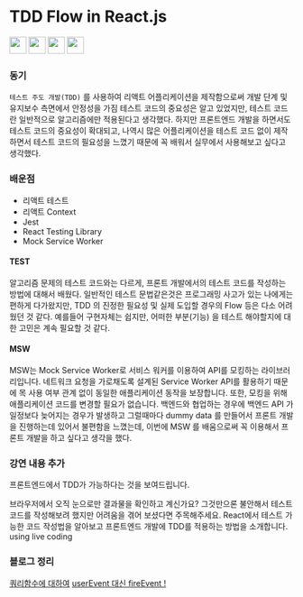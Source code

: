 # TDD Flow in React.js 

<code><img width="30" height="30" src="https://www.vectorlogo.zone/logos/reactjs/reactjs-icon.svg"></code>
<code><img width="30" height="30" src="https://www.vectorlogo.zone/logos/jestjsio/jestjsio-icon.svg"></code>
<code><img width="30" height="30" src="https://user-images.githubusercontent.com/69495129/150062202-357f5dff-005a-4cf9-bd08-cbb8810f7932.png"></code>
<code><img width="30" height="30" src="https://user-images.githubusercontent.com/69495129/150062250-e3a7fcc5-d164-4476-ae61-6ba15d694358.png"></code>



### 동기

`테스트 주도 개발(TDD)` 를 사용하여 리액트 어플리케이션을 제작함으로써 개발 단계 및 유지보수 측면에서 안정성을 가짐 테스트 코드의 중요성은 알고 있었지만, 테스트 코드란 일반적으로 알고리즘에만 적용된다고 생각했다. 하지만 프론트엔드 개발을 하면서도 테스트 코드의 중요성이 확대되고, 나역시 많은 어플리케이션을 테스트 코드 없이 제작하면서 테스트 코드의 필요성을 느꼈기 때문에 꼭 배워서 실무에서 사용해보고 싶다고 생각했다.





### 배운점

- 리액트 테스트
- 리액트 Context
- Jest
- React Testing Library
- Mock Service Worker


#### TEST

알고리즘 문제의 테스트 코드와는 다르게, 프론트 개발에서의 테스트 코드를 작성하는 방법에 대해서 배웠다. 일반적인 테스트 문법같은것은 프로그래밍 사고가 있는 나에게는 편하게 다가왔지만, TDD 의 진정한 필요성 및 실제 도입할 경우의 Flow 등은 다소 어려웠던 것 같다. 예를들어 구현자체는 쉽지만, 어떠한 부분(기능) 을 테스트 해야할지에 대한 고민은 계속 필요할 것 같다. 


#### MSW 

MSW는 Mock Service Worker로 서비스 워커를 이용하여 API를 모킹하는 라이브러리입니다. 네트워크 요청을 가로채도록 설계된 Service Worker API를 활용하기 때문에 목 사용 여부 관계 없이 동일한 애플리케이션 동작을 보장합니다. 또한, 모킹을 위해 애플리케이션 코드를 변경할 필요가 없습니다. 백엔드와 협업하는 경우에 백엔드 API 가 일정보다 늦어지는 경우가 발생하고 그럴때마다 dummy data 를 만들어서 프론트 개발을 진행하는데 있어서 불편함을 느꼈는데, 이번에 MSW 를 배움으로써 꼭 이용해서 프론트 개발을 하고 싶다고 생각을 했다.


### 강연 내용 추가

프론트엔드에서 TDD가 가능하다는 것을 보여드립니다.

브라우저에서 오직 눈으로만 결과물을 확인하고 계신가요? 그것만으론 불안해서 테스트 코드를 작성해보려 했지만 어려움을 겪어 보셨다면 주목해주세요. React에서 테스트 가능한 코드 작성법을 알아보고 프론트엔드 개발에 TDD를 적용하는 방법을 소개합니다. using live coding


### 블로그 정리
[쿼리함수에 대하여](https://chanhyukpark-tech.github.io/reactjs/react-test-what-is-the-query-function-copy/)
[userEvent 대신 fireEvent ! ](https://chanhyukpark-tech.github.io/reactjs/react-test-userEvent-fireEvent/)
